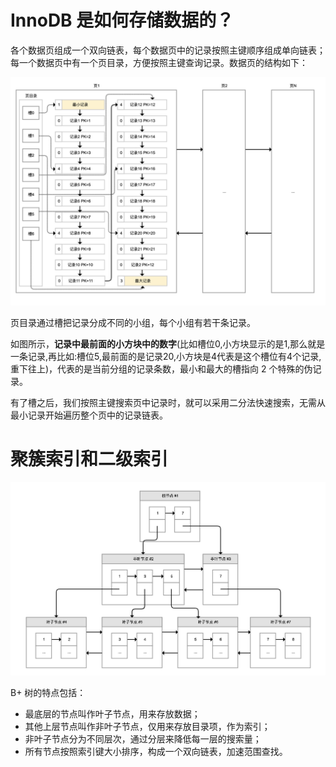 # InnoDB 是如何存储数据的？



各个数据页组成一个双向链表，每个数据页中的记录按照主键顺序组成单向链表；每一个数据页中有一个页目录，方便按照主键查询记录。数据页的结构如下：

![img](../../../pic/markdown/1302b4a8d877609486c9a9eed2d8d8d1.png)

页目录通过槽把记录分成不同的小组，每个小组有若干条记录。

如图所示，**记录中最前面的小方块中的数字**(比如槽位0,小方块显示的是1,那么就是一条记录,再比如:槽位5,最前面的是记录20,小方块是4代表是这个槽位有4个记录,重下往上)，代表的是当前分组的记录条数，最小和最大的槽指向 2 个特殊的伪记录。

有了槽之后，我们按照主键搜索页中记录时，就可以采用二分法快速搜索，无需从最小记录开始遍历整个页中的记录链表。

# 聚簇索引和二级索引

![img](../../../pic/markdown/e76adf029e63a045e05956039f81f265.png)

B+ 树的特点包括：

- 最底层的节点叫作叶子节点，用来存放数据；
- 其他上层节点叫作非叶子节点，仅用来存放目录项，作为索引；
- 非叶子节点分为不同层次，通过分层来降低每一层的搜索量；
- 所有节点按照索引键大小排序，构成一个双向链表，加速范围查找。























